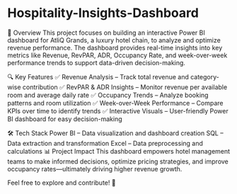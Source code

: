 # Hospitality-Insights-Dashboard
📌 Overview
This project focuses on building an interactive Power BI dashboard for AtliQ Grands, a luxury hotel chain, to analyze and optimize revenue performance. The dashboard provides real-time insights into key metrics like Revenue, RevPAR, ADR, Occupancy Rate, and week-over-week performance trends to support data-driven decision-making.

🔍 Key Features
✅ Revenue Analysis – Track total revenue and category-wise contribution
✅ RevPAR & ADR Insights – Monitor revenue per available room and average daily rate
✅ Occupancy Trends – Analyze booking patterns and room utilization
✅ Week-over-Week Performance – Compare KPIs over time to identify trends
✅ Interactive Visuals – User-friendly Power BI dashboard for easy decision-making

🛠️ Tech Stack
Power BI – Data visualization and dashboard creation
SQL – Data extraction and transformation
Excel – Data preprocessing and calculations
📊 Project Impact
This dashboard empowers hotel management teams to make informed decisions, optimize pricing strategies, and improve occupancy rates—ultimately driving higher revenue growth.

Feel free to explore and contribute! 🚀

